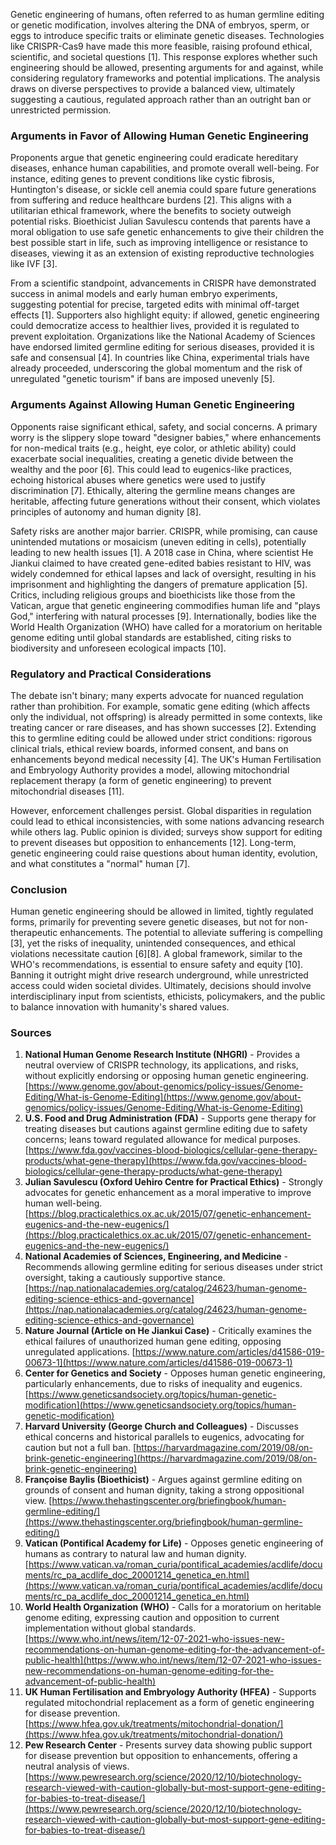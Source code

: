 Genetic engineering of humans, often referred to as human germline editing or genetic modification, involves altering the DNA of embryos, sperm, or eggs to introduce specific traits or eliminate genetic diseases. Technologies like CRISPR-Cas9 have made this more feasible, raising profound ethical, scientific, and societal questions [1]. This response explores whether such engineering should be allowed, presenting arguments for and against, while considering regulatory frameworks and potential implications. The analysis draws on diverse perspectives to provide a balanced view, ultimately suggesting a cautious, regulated approach rather than an outright ban or unrestricted permission.

### Arguments in Favor of Allowing Human Genetic Engineering
Proponents argue that genetic engineering could eradicate hereditary diseases, enhance human capabilities, and promote overall well-being. For instance, editing genes to prevent conditions like cystic fibrosis, Huntington's disease, or sickle cell anemia could spare future generations from suffering and reduce healthcare burdens [2]. This aligns with a utilitarian ethical framework, where the benefits to society outweigh potential risks. Bioethicist Julian Savulescu contends that parents have a moral obligation to use safe genetic enhancements to give their children the best possible start in life, such as improving intelligence or resistance to diseases, viewing it as an extension of existing reproductive technologies like IVF [3].

From a scientific standpoint, advancements in CRISPR have demonstrated success in animal models and early human embryo experiments, suggesting potential for precise, targeted edits with minimal off-target effects [1]. Supporters also highlight equity: if allowed, genetic engineering could democratize access to healthier lives, provided it is regulated to prevent exploitation. Organizations like the National Academy of Sciences have endorsed limited germline editing for serious diseases, provided it is safe and consensual [4]. In countries like China, experimental trials have already proceeded, underscoring the global momentum and the risk of unregulated "genetic tourism" if bans are imposed unevenly [5].

### Arguments Against Allowing Human Genetic Engineering
Opponents raise significant ethical, safety, and social concerns. A primary worry is the slippery slope toward "designer babies," where enhancements for non-medical traits (e.g., height, eye color, or athletic ability) could exacerbate social inequalities, creating a genetic divide between the wealthy and the poor [6]. This could lead to eugenics-like practices, echoing historical abuses where genetics were used to justify discrimination [7]. Ethically, altering the germline means changes are heritable, affecting future generations without their consent, which violates principles of autonomy and human dignity [8].

Safety risks are another major barrier. CRISPR, while promising, can cause unintended mutations or mosaicism (uneven editing in cells), potentially leading to new health issues [1]. A 2018 case in China, where scientist He Jiankui claimed to have created gene-edited babies resistant to HIV, was widely condemned for ethical lapses and lack of oversight, resulting in his imprisonment and highlighting the dangers of premature application [5]. Critics, including religious groups and bioethicists like those from the Vatican, argue that genetic engineering commodifies human life and "plays God," interfering with natural processes [9]. Internationally, bodies like the World Health Organization (WHO) have called for a moratorium on heritable genome editing until global standards are established, citing risks to biodiversity and unforeseen ecological impacts [10].

### Regulatory and Practical Considerations
The debate isn't binary; many experts advocate for nuanced regulation rather than prohibition. For example, somatic gene editing (which affects only the individual, not offspring) is already permitted in some contexts, like treating cancer or rare diseases, and has shown successes [2]. Extending this to germline editing could be allowed under strict conditions: rigorous clinical trials, ethical review boards, informed consent, and bans on enhancements beyond medical necessity [4]. The UK's Human Fertilisation and Embryology Authority provides a model, allowing mitochondrial replacement therapy (a form of genetic engineering) to prevent mitochondrial diseases [11].

However, enforcement challenges persist. Global disparities in regulation could lead to ethical inconsistencies, with some nations advancing research while others lag. Public opinion is divided; surveys show support for editing to prevent diseases but opposition to enhancements [12]. Long-term, genetic engineering could raise questions about human identity, evolution, and what constitutes a "normal" human [7].

### Conclusion
Human genetic engineering should be allowed in limited, tightly regulated forms, primarily for preventing severe genetic diseases, but not for non-therapeutic enhancements. The potential to alleviate suffering is compelling [3], yet the risks of inequality, unintended consequences, and ethical violations necessitate caution [6][8]. A global framework, similar to the WHO's recommendations, is essential to ensure safety and equity [10]. Banning it outright might drive research underground, while unrestricted access could widen societal divides. Ultimately, decisions should involve interdisciplinary input from scientists, ethicists, policymakers, and the public to balance innovation with humanity's shared values.

### Sources
1. **National Human Genome Research Institute (NHGRI)** - Provides a neutral overview of CRISPR technology, its applications, and risks, without explicitly endorsing or opposing human genetic engineering. [https://www.genome.gov/about-genomics/policy-issues/Genome-Editing/What-is-Genome-Editing](https://www.genome.gov/about-genomics/policy-issues/Genome-Editing/What-is-Genome-Editing)  
2. **U.S. Food and Drug Administration (FDA)** - Supports gene therapy for treating diseases but cautions against germline editing due to safety concerns; leans toward regulated allowance for medical purposes. [https://www.fda.gov/vaccines-blood-biologics/cellular-gene-therapy-products/what-gene-therapy](https://www.fda.gov/vaccines-blood-biologics/cellular-gene-therapy-products/what-gene-therapy)  
3. **Julian Savulescu (Oxford Uehiro Centre for Practical Ethics)** - Strongly advocates for genetic enhancement as a moral imperative to improve human well-being. [https://blog.practicalethics.ox.ac.uk/2015/07/genetic-enhancement-eugenics-and-the-new-eugenics/](https://blog.practicalethics.ox.ac.uk/2015/07/genetic-enhancement-eugenics-and-the-new-eugenics/)  
4. **National Academies of Sciences, Engineering, and Medicine** - Recommends allowing germline editing for serious diseases under strict oversight, taking a cautiously supportive stance. [https://nap.nationalacademies.org/catalog/24623/human-genome-editing-science-ethics-and-governance](https://nap.nationalacademies.org/catalog/24623/human-genome-editing-science-ethics-and-governance)  
5. **Nature Journal (Article on He Jiankui Case)** - Critically examines the ethical failures of unauthorized human gene editing, opposing unregulated applications. [https://www.nature.com/articles/d41586-019-00673-1](https://www.nature.com/articles/d41586-019-00673-1)  
6. **Center for Genetics and Society** - Opposes human genetic engineering, particularly enhancements, due to risks of inequality and eugenics. [https://www.geneticsandsociety.org/topics/human-genetic-modification](https://www.geneticsandsociety.org/topics/human-genetic-modification)  
7. **Harvard University (George Church and Colleagues)** - Discusses ethical concerns and historical parallels to eugenics, advocating for caution but not a full ban. [https://harvardmagazine.com/2019/08/on-brink-genetic-engineering](https://harvardmagazine.com/2019/08/on-brink-genetic-engineering)  
8. **Françoise Baylis (Bioethicist)** - Argues against germline editing on grounds of consent and human dignity, taking a strong oppositional view. [https://www.thehastingscenter.org/briefingbook/human-germline-editing/](https://www.thehastingscenter.org/briefingbook/human-germline-editing/)  
9. **Vatican (Pontifical Academy for Life)** - Opposes genetic engineering of humans as contrary to natural law and human dignity. [https://www.vatican.va/roman_curia/pontifical_academies/acdlife/documents/rc_pa_acdlife_doc_20001214_genetica_en.html](https://www.vatican.va/roman_curia/pontifical_academies/acdlife/documents/rc_pa_acdlife_doc_20001214_genetica_en.html)  
10. **World Health Organization (WHO)** - Calls for a moratorium on heritable genome editing, expressing caution and opposition to current implementation without global standards. [https://www.who.int/news/item/12-07-2021-who-issues-new-recommendations-on-human-genome-editing-for-the-advancement-of-public-health](https://www.who.int/news/item/12-07-2021-who-issues-new-recommendations-on-human-genome-editing-for-the-advancement-of-public-health)  
11. **UK Human Fertilisation and Embryology Authority (HFEA)** - Supports regulated mitochondrial replacement as a form of genetic engineering for disease prevention. [https://www.hfea.gov.uk/treatments/mitochondrial-donation/](https://www.hfea.gov.uk/treatments/mitochondrial-donation/)  
12. **Pew Research Center** - Presents survey data showing public support for disease prevention but opposition to enhancements, offering a neutral analysis of views. [https://www.pewresearch.org/science/2020/12/10/biotechnology-research-viewed-with-caution-globally-but-most-support-gene-editing-for-babies-to-treat-disease/](https://www.pewresearch.org/science/2020/12/10/biotechnology-research-viewed-with-caution-globally-but-most-support-gene-editing-for-babies-to-treat-disease/)